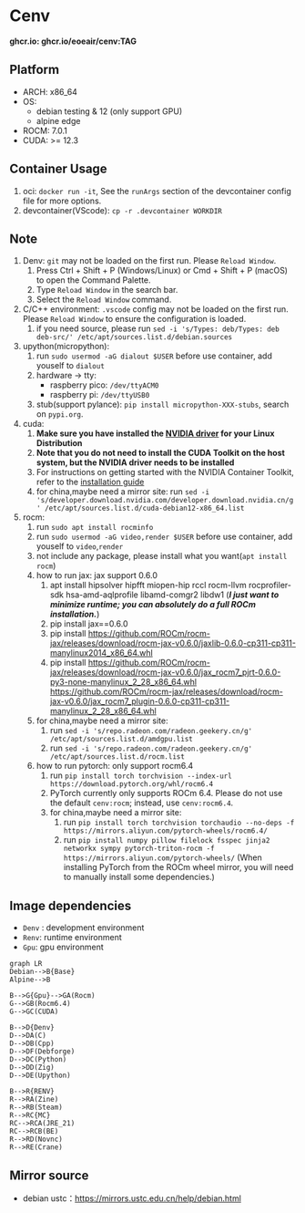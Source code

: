 # Cenv

**ghcr.io: ghcr.io/eoeair/cenv:TAG**

## Platform
* ARCH: x86_64
* OS: 
    * debian testing & 12 (only support GPU)
    * alpine edge
* ROCM: 7.0.1
* CUDA: >= 12.3
## Container Usage
1. oci: `docker run -it`, See the `runArgs` section of the devcontainer config file for more options.
2. devcontainer(VScode): `cp -r .devcontainer WORKDIR`

## Note
1. Denv: `git` may not be loaded on the first run. Please `Reload Window`.
    1. Press Ctrl + Shift + P (Windows/Linux) or Cmd + Shift + P (macOS) to open the Command Palette.
    2. Type `Reload Window` in the search bar.
    3. Select the `Reload Window` command.
2. C/C++ environment: `.vscode` config may not be loaded on the first run. Please `Reload Window` to ensure the configuration is loaded.
    1. if you need source, please run `sed -i 's/Types: deb/Types: deb deb-src/' /etc/apt/sources.list.d/debian.sources`
3. upython(micropython): 
    1. run `sudo usermod -aG dialout $USER` before use container, add youself to `dialout`
    2. hardware -> tty:
        * raspberry pico: `/dev/ttyACM0`
        * raspberry pi: `/dev/ttyUSB0`
    3. stub(support pylance): `pip install micropython-XXX-stubs`, search on `pypi.org`.
4. cuda:
    1. **Make sure you have installed the [NVIDIA driver](https://docs.nvidia.com/datacenter/cloud-native/container-toolkit/install-guide.html#nvidia-drivers) for your Linux Distribution**
    2. **Note that you do not need to install the CUDA Toolkit on the host system, but the NVIDIA driver needs to be installed**
    3. For instructions on getting started with the NVIDIA Container Toolkit, refer to the [installation guide](https://docs.nvidia.com/datacenter/cloud-native/container-toolkit/install-guide.html#installation-guide)
    4. for china,maybe need a mirror site: run `sed -i 's/developer.download.nvidia.com/developer.download.nvidia.cn/g' /etc/apt/sources.list.d/cuda-debian12-x86_64.list`
5. rocm: 
    1. run `sudo apt install rocminfo`
    2. run `sudo usermod -aG video,render $USER` before use container, add youself to `video`,`render`
    3. not include any package, please install what you want(`apt install rocm`)
    4. how to run jax: jax support 0.6.0
        1. apt install hipsolver hipfft miopen-hip rccl rocm-llvm rocprofiler-sdk hsa-amd-aqlprofile libamd-comgr2 libdw1  (***I just want to minimize runtime; you can absolutely do a full ROCm installation.***)
        2. pip install jax==0.6.0
        3. pip install https://github.com/ROCm/rocm-jax/releases/download/rocm-jax-v0.6.0/jaxlib-0.6.0-cp311-cp311-manylinux2014_x86_64.whl
        4. pip install https://github.com/ROCm/rocm-jax/releases/download/rocm-jax-v0.6.0/jax_rocm7_pjrt-0.6.0-py3-none-manylinux_2_28_x86_64.whl https://github.com/ROCm/rocm-jax/releases/download/rocm-jax-v0.6.0/jax_rocm7_plugin-0.6.0-cp311-cp311-manylinux_2_28_x86_64.whl
    5. for china,maybe need a mirror site:
        1. run `sed -i 's/repo.radeon.com/radeon.geekery.cn/g' /etc/apt/sources.list.d/amdgpu.list`
        2. run `sed -i 's/repo.radeon.com/radeon.geekery.cn/g' /etc/apt/sources.list.d/rocm.list`
    6. how to run pytorch: only support rocm6.4
        1. run `pip install torch torchvision --index-url https://download.pytorch.org/whl/rocm6.4`
        2. PyTorch currently only supports ROCm 6.4. Please do not use the default `cenv:rocm`; instead, use `cenv:rocm6.4`.
        3. for china,maybe need a mirror site:
            1. run `pip install torch torchvision torchaudio --no-deps -f https://mirrors.aliyun.com/pytorch-wheels/rocm6.4/`
            2. run `pip install numpy pillow filelock fsspec jinja2 networkx sympy pytorch-triton-rocm -f https://mirrors.aliyun.com/pytorch-wheels/` (When installing PyTorch from the ROCm wheel mirror, you will need to manually install some dependencies.)
## Image dependencies
* `Denv` : development environment
* `Renv`: runtime environment
* `Gpu`: gpu environment

```mermaid
graph LR
Debian-->B{Base}
Alpine-->B
 
B-->G{Gpu}-->GA(Rocm)
G-->GB(Rocm6.4)
G-->GC(CUDA)

B-->D{Denv}
D-->DA(C)
D-->DB(Cpp)
D-->DF(Debforge)
D-->DC(Python)
D-->DD(Zig)
D-->DE(Upython)

B-->R{RENV}
R-->RA(Zine)
R-->RB(Steam)
R-->RC{MC}
RC-->RCA(JRE_21)
RC-->RCB(BE)
R-->RD(Novnc)
R-->RE(Crane)
```

## Mirror source
* debian ustc：https://mirrors.ustc.edu.cn/help/debian.html